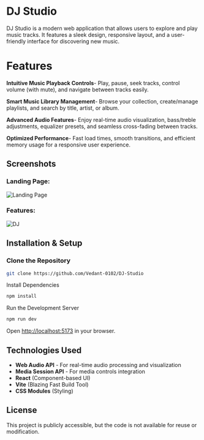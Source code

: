 # DJ Studio
DJ Studio is a modern web application that allows users to explore and play music tracks. It features a sleek design, responsive layout, and a user-friendly interface for discovering new music.

# Features

**Intuitive Music Playback Controls**- Play, pause, seek tracks, control volume (with mute), and navigate between tracks easily.

**Smart Music Library Management**- Browse your collection, create/manage playlists, and search by title, artist, or album.

**Advanced Audio Features**- Enjoy real-time audio visualization, bass/treble adjustments, equalizer presets, and seamless cross-fading between tracks.

**Optimized Performance**- Fast load times, smooth transitions, and efficient memory usage for a responsive user experience.


## Screenshots

### Landing Page:
![Landing Page](https://github.com/user-attachments/assets/47ce6134-f713-47fb-bcd5-68b22c591a9c)

### Features:
![DJ](https://github.com/user-attachments/assets/47e7f247-2e28-481c-9770-8ed743bb0d95)

## Installation & Setup

### Clone the Repository
```sh
git clone https://github.com/Vedant-0102/DJ-Studio
```

Install Dependencies
```sh
npm install
```

Run the Development Server
```sh
npm run dev
```

Open [http://localhost:5173](http://localhost:5173) in your browser.


## Technologies Used
- **Web Audio API** - For real-time audio processing and visualization
- **Media Session API** - For media controls integration
- **React** (Component-based UI)
- **Vite** (Blazing Fast Build Tool)
- **CSS Modules** (Styling)

## License
This project is publicly accessible, but the code is not available for reuse or modification.

